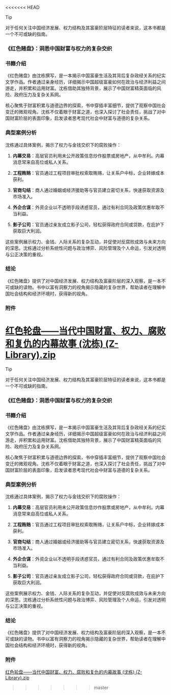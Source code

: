 <<<<<<< HEAD
> [!tip] 
> 对于任何关注中国经济发展、权力结构及其富豪阶层特征的读者来说，这本书都是一个不可或缺的指南。
### 《红色赌盘》：洞悉中国财富与权力的复杂交织

### 书籍介绍

《红色赌盘》由沈栋撰写，是一本揭示中国富豪生活及其背后复杂政经关系的纪实文学作品。作者通过亲身经历，详细揭示中国超级富豪如何在政治与经济利益之间游走，并积累和运用财富。沈栋借助其独特背景，展示了中国财富精英面临的风险、政府压力及复杂关系网。

核心聚焦于财富积累与道德边界的探索，书中穿插丰富细节，提供了观察中国社会变迁的微观视角。沈栋不仅着眼于财富之道，也深入探讨了社会责任，挑战了对中国财富阶层的表面印象，启发读者思考现代社会中财富与道德的复杂关系。
### 典型案例分析
沈栋通过具体案例，揭示了权力与金钱交织下的腐败操作：

1. **内幕交易**：高层官员利用未公开政策信息炒作股票或房地产，从中牟利。内幕消息常来自高位或私人关系。
   
2. **工程贿赂**：官员通过工程项目审批权索取贿赂，让关系户中标，企业转嫁成本获利。

3. **官商勾结**：商人通过婚姻或经济援助等与官员建立密切关系，快速获取资源及市场准入。

4. **外企合谋**：外资企业以不透明手段诱惑官员，通过有利合同及政策优惠牟取不当利益。

5. **影子公司**：官员通过亲友成立影子公司，轻松获得政府合同或贷款，在庇护下获取巨大利润。

这些案例展示权力、金钱、人际关系的复杂互动，并促使对反腐败成效与未来方向的深思。沈栋通过分析系统性问题与政治博弈、风险管理及个人命运，引发对透明与公正决策的重视。

### 结论

《红色赌盘》提供了对中国经济发展、权力结构及富豪阶层的深入观察，是一本不可或缺的读物。书中以富有洞察力的视角揭示隐藏的复杂世界，帮助读者在理解中国社会结构和经济环境时，获得新的视角。
### 附件
[红色轮盘——当代中国财富、权力、腐败和复仇的内幕故事 (沈栋) (Z-Library).zip](https://github.com/user-attachments/files/18228100/Z-Library.zip)
=======
> [!tip] 
> 对于任何关注中国经济发展、权力结构及其富豪阶层特征的读者来说，这本书都是一个不可或缺的指南。
### 《红色赌盘》：洞悉中国财富与权力的复杂交织

### 书籍介绍

《红色赌盘》由沈栋撰写，是一本揭示中国富豪生活及其背后复杂政经关系的纪实文学作品。作者通过亲身经历，详细揭示中国超级富豪如何在政治与经济利益之间游走，并积累和运用财富。沈栋借助其独特背景，展示了中国财富精英面临的风险、政府压力及复杂关系网。

核心聚焦于财富积累与道德边界的探索，书中穿插丰富细节，提供了观察中国社会变迁的微观视角。沈栋不仅着眼于财富之道，也深入探讨了社会责任，挑战了对中国财富阶层的表面印象，启发读者思考现代社会中财富与道德的复杂关系。
### 典型案例分析
沈栋通过具体案例，揭示了权力与金钱交织下的腐败操作：

1. **内幕交易**：高层官员利用未公开政策信息炒作股票或房地产，从中牟利。内幕消息常来自高位或私人关系。
   
2. **工程贿赂**：官员通过工程项目审批权索取贿赂，让关系户中标，企业转嫁成本获利。

3. **官商勾结**：商人通过婚姻或经济援助等与官员建立密切关系，快速获取资源及市场准入。

4. **外企合谋**：外资企业以不透明手段诱惑官员，通过有利合同及政策优惠牟取不当利益。

5. **影子公司**：官员通过亲友成立影子公司，轻松获得政府合同或贷款，在庇护下获取巨大利润。

这些案例展示权力、金钱、人际关系的复杂互动，并促使对反腐败成效与未来方向的深思。沈栋通过分析系统性问题与政治博弈、风险管理及个人命运，引发对透明与公正决策的重视。

### 结论

《红色赌盘》提供了对中国经济发展、权力结构及富豪阶层的深入观察，是一本不可或缺的读物。书中以富有洞察力的视角揭示隐藏的复杂世界，帮助读者在理解中国社会结构和经济环境时，获得新的视角。
### 附件
[红色轮盘——当代中国财富、权力、腐败和复仇的内幕故事 (沈栋) (Z-Library).zip](https://github.com/user-attachments/files/18228100/Z-Library.zip)
>>>>>>> master
